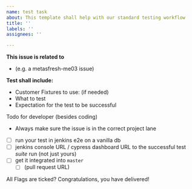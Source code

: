 ```yaml
---
name: test task
about: This template shall help with our standard testing workflow
title: ''
labels: ''
assignees: ''

---
```


**This issue is related to**
- (e.g. a metasfresh-me03 issue)


**Test shall include:**

- Customer Fixtures to use: (if needed)
- What to test
- Expectation for the test to be successful




Todo for developer (besides coding)
- Always make sure the issue is in the correct project lane
- [ ] run your test in jenkins e2e on a vanilla db
- [ ] jenkins console URL / cypress dashboard URL to the successful test *suite* run (not just yours)
- [ ] get it integrated into `master`
  * [ ] (pull request URL)

All Flags are ticked? Congratulations, you have delivered!
